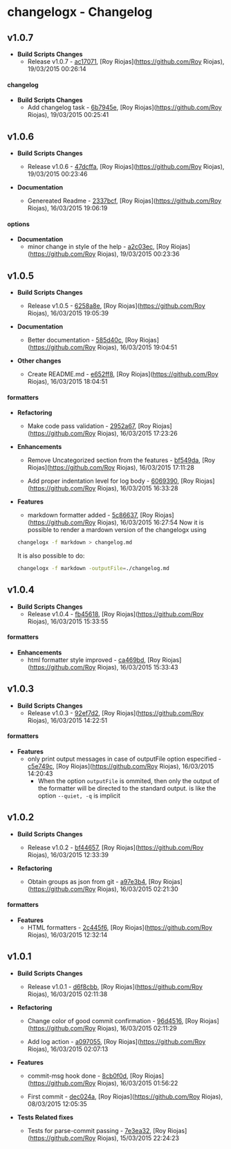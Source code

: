 
# changelogx - Changelog
## v1.0.7
- **Build Scripts Changes**
  - Release v1.0.7 - [ac17071]( https://github.com/royriojas/changelogx/commit/ac17071 ), [Roy Riojas](https://github.com/Roy Riojas), 19/03/2015 00:26:14
    
#### changelog
- **Build Scripts Changes**
  - Add changelog task - [6b7945e]( https://github.com/royriojas/changelogx/commit/6b7945e ), [Roy Riojas](https://github.com/Roy Riojas), 19/03/2015 00:25:41
    
## v1.0.6
- **Build Scripts Changes**
  - Release v1.0.6 - [47dcffa]( https://github.com/royriojas/changelogx/commit/47dcffa ), [Roy Riojas](https://github.com/Roy Riojas), 19/03/2015 00:23:46
    
- **Documentation**
  - Genereated Readme - [2337bcf]( https://github.com/royriojas/changelogx/commit/2337bcf ), [Roy Riojas](https://github.com/Roy Riojas), 16/03/2015 19:06:19
    
#### options
- **Documentation**
  - minor change in style of the help - [a2c03ec]( https://github.com/royriojas/changelogx/commit/a2c03ec ), [Roy Riojas](https://github.com/Roy Riojas), 19/03/2015 00:23:36
    
## v1.0.5
- **Build Scripts Changes**
  - Release v1.0.5 - [6258a8e]( https://github.com/royriojas/changelogx/commit/6258a8e ), [Roy Riojas](https://github.com/Roy Riojas), 16/03/2015 19:05:39
    
- **Documentation**
  - Better documentation - [585d40c]( https://github.com/royriojas/changelogx/commit/585d40c ), [Roy Riojas](https://github.com/Roy Riojas), 16/03/2015 19:04:51
    
- **Other changes**
  - Create README.md - [e652ff8]( https://github.com/royriojas/changelogx/commit/e652ff8 ), [Roy Riojas](https://github.com/Roy Riojas), 16/03/2015 18:04:51
    
#### formatters
- **Refactoring**
  - Make code pass validation - [2952a67]( https://github.com/royriojas/changelogx/commit/2952a67 ), [Roy Riojas](https://github.com/Roy Riojas), 16/03/2015 17:23:26
    
- **Enhancements**
  - Remove Uncategorized section from the features - [bf549da]( https://github.com/royriojas/changelogx/commit/bf549da ), [Roy Riojas](https://github.com/Roy Riojas), 16/03/2015 17:11:28
    
  - Add proper indentation level for log body - [6069390]( https://github.com/royriojas/changelogx/commit/6069390 ), [Roy Riojas](https://github.com/Roy Riojas), 16/03/2015 16:33:28
    
- **Features**
  - markdown formatter added - [5c86637]( https://github.com/royriojas/changelogx/commit/5c86637 ), [Roy Riojas](https://github.com/Roy Riojas), 16/03/2015 16:27:54
    Now it is possible to render a mardown version of the changelogx using
   
   ```bash
   changelogx -f markdown > changelog.md
   ```
   
   It is also possible to do:
   
   ```bash
   changelogx -f markdown -outputFile=./changelog.md
   ```
   
## v1.0.4
- **Build Scripts Changes**
  - Release v1.0.4 - [fb45618]( https://github.com/royriojas/changelogx/commit/fb45618 ), [Roy Riojas](https://github.com/Roy Riojas), 16/03/2015 15:33:55
    
#### formatters
- **Enhancements**
  - html formatter style improved - [ca469bd]( https://github.com/royriojas/changelogx/commit/ca469bd ), [Roy Riojas](https://github.com/Roy Riojas), 16/03/2015 15:33:43
    
## v1.0.3
- **Build Scripts Changes**
  - Release v1.0.3 - [92ef7d2]( https://github.com/royriojas/changelogx/commit/92ef7d2 ), [Roy Riojas](https://github.com/Roy Riojas), 16/03/2015 14:22:51
    
#### formatters
- **Features**
  - only print output messages in case of outputFile option especified - [c5e749c]( https://github.com/royriojas/changelogx/commit/c5e749c ), [Roy Riojas](https://github.com/Roy Riojas), 16/03/2015 14:20:43
    - When the option `outputFile` is ommited, then only the output of the formatter will
     be directed to the standard output. is like the option `--quiet, -q` is implicit
   
## v1.0.2
- **Build Scripts Changes**
  - Release v1.0.2 - [bf44657]( https://github.com/royriojas/changelogx/commit/bf44657 ), [Roy Riojas](https://github.com/Roy Riojas), 16/03/2015 12:33:39
    
- **Refactoring**
  - Obtain groups as json from git - [a97e3b4]( https://github.com/royriojas/changelogx/commit/a97e3b4 ), [Roy Riojas](https://github.com/Roy Riojas), 16/03/2015 02:21:30
    
#### formatters
- **Features**
  - HTML formatters - [2c445f6]( https://github.com/royriojas/changelogx/commit/2c445f6 ), [Roy Riojas](https://github.com/Roy Riojas), 16/03/2015 12:32:14
    
## v1.0.1
- **Build Scripts Changes**
  - Release v1.0.1 - [d6f8cbb]( https://github.com/royriojas/changelogx/commit/d6f8cbb ), [Roy Riojas](https://github.com/Roy Riojas), 16/03/2015 02:11:38
    
- **Refactoring**
  - Change color of good commit confirmation - [96d4516]( https://github.com/royriojas/changelogx/commit/96d4516 ), [Roy Riojas](https://github.com/Roy Riojas), 16/03/2015 02:11:29
    
  - Add log action - [a097055]( https://github.com/royriojas/changelogx/commit/a097055 ), [Roy Riojas](https://github.com/Roy Riojas), 16/03/2015 02:07:13
    
- **Features**
  - commit-msg hook done - [8cb0f0d]( https://github.com/royriojas/changelogx/commit/8cb0f0d ), [Roy Riojas](https://github.com/Roy Riojas), 16/03/2015 01:56:22
    
  - First commit - [dec024a]( https://github.com/royriojas/changelogx/commit/dec024a ), [Roy Riojas](https://github.com/Roy Riojas), 08/03/2015 12:05:35
    
- **Tests Related fixes**
  - Tests for parse-commit passing - [7e3ea32]( https://github.com/royriojas/changelogx/commit/7e3ea32 ), [Roy Riojas](https://github.com/Roy Riojas), 15/03/2015 22:24:23
    
